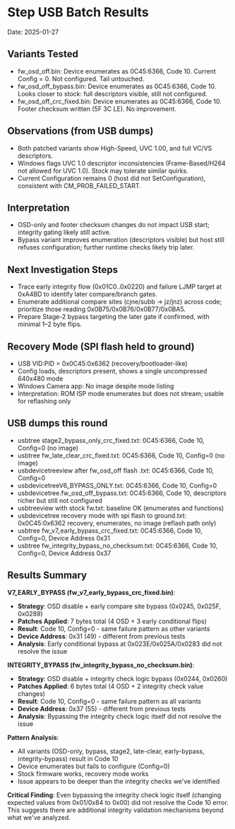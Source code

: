 # Step USB Batch Results
Date: 2025-01-27

## Variants Tested

- fw_osd_off.bin: Device enumerates as 0C45:6366, Code 10. Current Config = 0. Not configured. Tail untouched.
- fw_osd_off_bypass.bin: Device enumerates as 0C45:6366, Code 10. Looks closer to stock: full descriptors visible, still not configured.
- fw_osd_off_crc_fixed.bin: Device enumerates as 0C45:6366, Code 10. Footer checksum written (5F 3C LE). No improvement.

## Observations (from USB dumps)
- Both patched variants show High-Speed, UVC 1.00, and full VC/VS descriptors.
- Windows flags UVC 1.0 descriptor inconsistencies (Frame-Based/H264 not allowed for UVC 1.0). Stock may tolerate similar quirks.
- Current Configuration remains 0 (host did not SetConfiguration), consistent with CM_PROB_FAILED_START.

## Interpretation
- OSD-only and footer checksum changes do not impact USB start; integrity gating likely still active.
- Bypass variant improves enumeration (descriptors visible) but host still refuses configuration; further runtime checks likely trip later.

## Next Investigation Steps
- Trace early integrity flow (0x01C0..0x0220) and failure LJMP target at 0xA4BD to identify later compare/branch gates.
- Enumerate additional compare sites (cjne/subb → jz/jnz) across code; prioritize those reading 0x0B75/0x0B76/0x0B77/0x0BA5.
- Prepare Stage-2 bypass targeting the later gate if confirmed, with minimal 1–2 byte flips.

## Recovery Mode (SPI flash held to ground)
- USB VID:PID = 0x0C45:0x6362 (recovery/bootloader-like)
- Config loads, descriptors present, shows a single uncompressed 640x480 mode
- Windows Camera app: No image despite mode listing
- Interpretation: ROM ISP mode enumerates but does not stream; usable for reflashing only

## USB dumps this round
- usbtree stage2_bypass_only_crc_fixed.txt: 0C45:6366, Code 10, Config=0 (no image)
- usbtree fw_late_clear_crc_fixed.txt: 0C45:6366, Code 10, Config=0 (no image)
- usbdevicetreeview after fw_osd_off flash .txt: 0C45:6366, Code 10, Config=0
- usbdevicetreeV6_BYPASS_ONLY.txt: 0C45:6366, Code 10, Config=0
- usbdevicetree.fw_osd_off_bypass.txt: 0C45:6366, Code 10, descriptors richer but still not configured
- usbtreeview with stock fw.txt: baseline OK (enumerates and functions)
- usbdevicetree recovery mode with spi flash to ground.txt: 0x0C45:0x6362 recovery, enumerates, no image (reflash path only)
- usbtree fw_v7_early_bypass_crc_fixed.txt: 0C45:6366, Code 10, Config=0, Device Address 0x31
- usbtree fw_integrity_bypass_no_checksum.txt: 0C45:6366, Code 10, Config=0, Device Address 0x37

## Results Summary

**V7_EARLY_BYPASS (fw_v7_early_bypass_crc_fixed.bin)**:
- **Strategy**: OSD disable + early compare site bypass (0x0245, 0x025F, 0x0289)
- **Patches Applied**: 7 bytes total (4 OSD + 3 early conditional flips)
- **Result**: Code 10, Config=0 - same failure pattern as other variants
- **Device Address**: 0x31 (49) - different from previous tests
- **Analysis**: Early conditional bypass at 0x023E/0x025A/0x0283 did not resolve the issue

**INTEGRITY_BYPASS (fw_integrity_bypass_no_checksum.bin)**:
- **Strategy**: OSD disable + integrity check logic bypass (0x0244, 0x0260)
- **Patches Applied**: 6 bytes total (4 OSD + 2 integrity check value changes)
- **Result**: Code 10, Config=0 - same failure pattern as all variants
- **Device Address**: 0x37 (55) - different from previous tests
- **Analysis**: Bypassing the integrity check logic itself did not resolve the issue

**Pattern Analysis**:
- All variants (OSD-only, bypass, stage2, late-clear, early-bypass, integrity-bypass) result in Code 10
- Device enumerates but fails to configure (Config=0)
- Stock firmware works, recovery mode works
- Issue appears to be deeper than the integrity checks we've identified

**Critical Finding**: Even bypassing the integrity check logic itself (changing expected values from 0x01/0x84 to 0x00) did not resolve the Code 10 error. This suggests there are additional integrity validation mechanisms beyond what we've analyzed.
